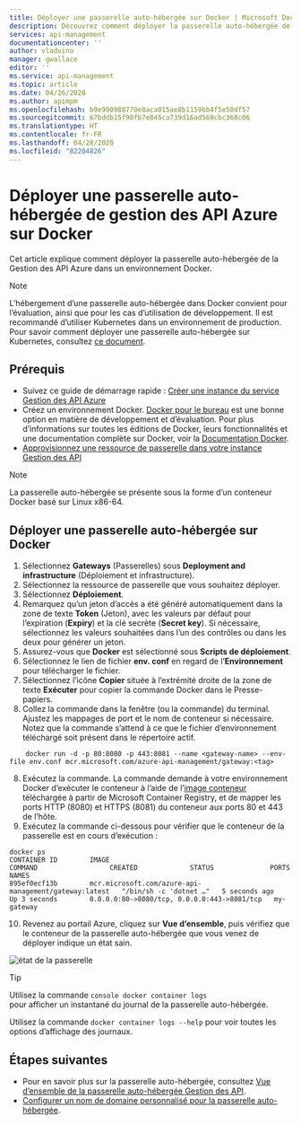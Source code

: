 ```yaml
---
title: Déployer une passerelle auto-hébergée sur Docker | Microsoft Docs
description: Découvrez comment déployer la passerelle auto-hébergée de la Gestion des API Azure sur Docker.
services: api-management
documentationcenter: ''
author: vladvino
manager: gwallace
editor: ''
ms.service: api-management
ms.topic: article
ms.date: 04/26/2020
ms.author: apimpm
ms.openlocfilehash: b9e990988770e8aca015ae8b1159bb4f5e50df57
ms.sourcegitcommit: 67bddb15f90fb7e845ca739d16ad568cbc368c06
ms.translationtype: HT
ms.contentlocale: fr-FR
ms.lasthandoff: 04/28/2020
ms.locfileid: "82204826"
---
```

# <a name="deploy-an-azure-api-management-self-hosted-gateway-to-docker"></a>Déployer une passerelle auto-hébergée de gestion des API Azure sur Docker

Cet article explique comment déployer la passerelle auto-hébergée de la Gestion des API Azure dans un environnement Docker.

> [!NOTE]
> L’hébergement d’une passerelle auto-hébergée dans Docker convient pour l’évaluation, ainsi que pour les cas d’utilisation de développement. Il est recommandé d’utiliser Kubernetes dans un environnement de production. Pour savoir comment déployer une passerelle auto-hébergée sur Kubernetes, consultez [ce document](how-to-deploy-self-hosted-gateway-kubernetes.md).

## <a name="prerequisites"></a>Prérequis

- Suivez ce guide de démarrage rapide : [Créer une instance du service Gestion des API Azure](get-started-create-service-instance.md)
- Créez un environnement Docker. [Docker pour le bureau](https://www.docker.com/products/docker-desktop) est une bonne option en matière de développement et d’évaluation. Pour plus d’informations sur toutes les éditions de Docker, leurs fonctionnalités et une documentation complète sur Docker, voir la [Documentation Docker](https://docs.docker.com).
- [Approvisionnez une ressource de passerelle dans votre instance Gestion des API](api-management-howto-provision-self-hosted-gateway.md)

> [!NOTE]
> La passerelle auto-hébergée se présente sous la forme d’un conteneur Docker basé sur Linux x86-64.

## <a name="deploy-the-self-hosted-gateway-to-docker"></a>Déployer une passerelle auto-hébergée sur Docker

1. Sélectionnez **Gateways** (Passerelles) sous **Deployment and infrastructure** (Déploiement et infrastructure).
2. Sélectionnez la ressource de passerelle que vous souhaitez déployer.
3. Sélectionnez **Déploiement**.
4. Remarquez qu’un jeton d’accès a été généré automatiquement dans la zone de texte **Token** (Jeton), avec les valeurs par défaut pour l’expiration (**Expiry**) et la clé secrète (**Secret key**). Si nécessaire, sélectionnez les valeurs souhaitées dans l’un des contrôles ou dans les deux pour générer un jeton.
4. Assurez-vous que **Docker** est sélectionné sous **Scripts de déploiement**.
5. Sélectionnez le lien de fichier **env. conf** en regard de l’**Environnement** pour télécharger le fichier.
6. Sélectionnez l’icône **Copier** située à l’extrémité droite de la zone de texte **Exécuter** pour copier la commande Docker dans le Presse-papiers.
7. Collez la commande dans la fenêtre (ou la commande) du terminal. Ajustez les mappages de port et le nom de conteneur si nécessaire. Notez que la commande s’attend à ce que le fichier d’environnement téléchargé soit présent dans le répertoire actif.
```
    docker run -d -p 80:8080 -p 443:8081 --name <gateway-name> --env-file env.conf mcr.microsoft.com/azure-api-management/gateway:<tag>
```
8. Exécutez la commande. La commande demande à votre environnement Docker d’exécuter le conteneur à l’aide de l’[image conteneur](https://aka.ms/apim/sputnik/dhub) téléchargée à partir de Microsoft Container Registry, et de mapper les ports HTTP (8080) et HTTPS (8081) du conteneur aux ports 80 et 443 de l’hôte.
9. Exécutez la commande ci-dessous pour vérifier que le conteneur de la passerelle est en cours d’exécution :
```console
docker ps
CONTAINER ID        IMAGE                                                 COMMAND                  CREATED             STATUS              PORTS                                         NAMES
895ef0ecf13b        mcr.microsoft.com/azure-api-management/gateway:latest   "/bin/sh -c 'dotnet …"   5 seconds ago       Up 3 seconds        0.0.0.0:80->8080/tcp, 0.0.0.0:443->8081/tcp   my-gateway
```
10. Revenez au portail Azure, cliquez sur **Vue d’ensemble**, puis vérifiez que le conteneur de la passerelle auto-hébergée que vous venez de déployer indique un état sain.

![état de la passerelle](media/how-to-deploy-self-hosted-gateway-docker/status.png)

> [!TIP]
> Utilisez la commande <code>console docker container logs <gateway-name></code> pour afficher un instantané du journal de la passerelle auto-hébergée.
>
> Utilisez la commande <code>docker container logs --help</code> pour voir toutes les options d’affichage des journaux.

## <a name="next-steps"></a>Étapes suivantes

* Pour en savoir plus sur la passerelle auto-hébergée, consultez [Vue d’ensemble de la passerelle auto-hébergée Gestion des API](self-hosted-gateway-overview.md).
* [Configurer un nom de domaine personnalisé pour la passerelle auto-hébergée](api-management-howto-configure-custom-domain-gateway.md).
